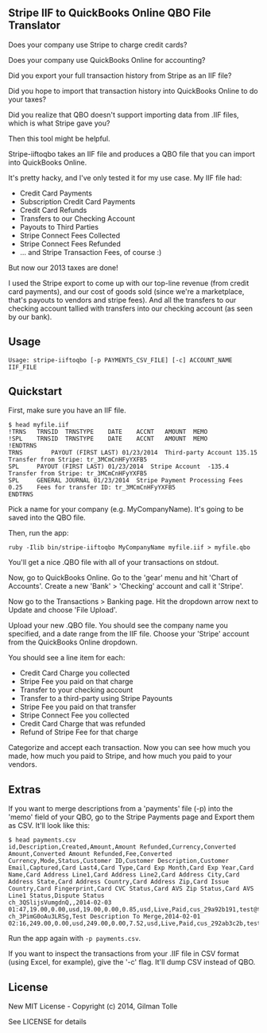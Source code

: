 ## Stripe IIF to QuickBooks Online QBO File Translator

Does your company use Stripe to charge credit cards?

Does your company use QuickBooks Online for accounting?

Did you export your full transaction history from Stripe as an IIF file?

Did you hope to import that transaction history into QuickBooks Online to do your taxes?

Did you realize that QBO doesn't support importing data from .IIF files, which is what Stripe gave you?

Then this tool might be helpful.

Stripe-iiftoqbo takes an IIF file and produces a QBO file that you can import into QuickBooks Online.

It's pretty hacky, and I've only tested it for my use case. My IIF file had:
	
* Credit Card Payments
* Subscription Credit Card Payments
* Credit Card Refunds
* Transfers to our Checking Account
* Payouts to Third Parties
* Stripe Connect Fees Collected
* Stripe Connect Fees Refunded
* … and Stripe Transaction Fees, of course :)

But now our 2013 taxes are done! 

I used the Stripe export to come up with our top-line revenue (from credit card payments), and our cost of goods sold (since we're a marketplace, that's payouts to vendors and stripe fees). And all the transfers to our checking account tallied with transfers into our checking account (as seen by our bank).

## Usage

	Usage: stripe-iiftoqbo [-p PAYMENTS_CSV_FILE] [-c] ACCOUNT_NAME IIF_FILE 

## Quickstart

First, make sure you have an IIF file.

	$ head myfile.iif
	!TRNS	TRNSID	TRNSTYPE	DATE	ACCNT	AMOUNT	MEMO
	!SPL	TRNSID	TRNSTYPE	DATE	ACCNT	AMOUNT	MEMO
	!ENDTRNS
	TRNS		PAYOUT (FIRST LAST)	01/23/2014	Third-party Account	135.15	Transfer from Stripe: tr_3MCmCnHFyYXFB5
	SPL		PAYOUT (FIRST LAST)	01/23/2014	Stripe Account	-135.4	Transfer from Stripe: tr_3MCmCnHFyYXFB5
	SPL		GENERAL JOURNAL	01/23/2014	Stripe Payment Processing Fees	0.25	Fees for transfer ID: tr_3MCmCnHFyYXFB5
	ENDTRNS

Pick a name for your company (e.g. MyCompanyName). It's going to be saved into the QBO file.

Then, run the app:

	ruby -Ilib bin/stripe-iiftoqbo MyCompanyName myfile.iif > myfile.qbo

You'll get a nice .QBO file with all of your transactions on stdout.

Now, go to QuickBooks Online. Go to the 'gear' menu and hit 'Chart of Accounts'. Create a new 'Bank' > 'Checking' account and call it 'Stripe'.

Now go to the Transactions > Banking page. Hit the dropdown arrow next to Update and choose 'File Upload'.

Upload your new .QBO file. You should see the company name you specified, and a date range from the IIF file. Choose your 'Stripe' account from the QuickBooks Online dropdown.

You should see a line item for each:  

* Credit Card Charge you collected
* Stripe Fee you paid on that charge
* Transfer to your checking account
* Transfer to a third-party using Stripe Payounts
* Stripe Fee you paid on that transfer
* Stripe Connect Fee you collected
* Credit Card Charge that was refunded
* Refund of Stripe Fee for that charge	

Categorize and accept each transaction. Now you can see how much you made, how much you paid to Stripe, and how much you paid to your vendors.		
## Extras

If you want to merge descriptions from a 'payments' file (-p) into the 'memo' field of your QBO, go to the Stripe Payments page and Export them as CSV. It'll look like this:

	$ head payments.csv
	id,Description,Created,Amount,Amount Refunded,Currency,Converted Amount,Converted Amount Refunded,Fee,Converted Currency,Mode,Status,Customer ID,Customer Description,Customer Email,Captured,Card Last4,Card Type,Card Exp Month,Card Exp Year,Card Name,Card Address Line1,Card Address Line2,Card Address City,Card Address State,Card Address Country,Card Address Zip,Card Issue Country,Card Fingerprint,Card CVC Status,Card AVS Zip Status,Card AVS Line1 Status,Dispute Status
	ch_3QSlijsVumgdnQ,,2014-02-03 01:47,19.00,0.00,usd,19.00,0.00,0.85,usd,Live,Paid,cus_29a92b191,test@test.com,,true,1111,Visa,1,2016,,,,,,,,US,ztg6Hv5g3sbjBE57,,,,
	ch_3PimG0oAu3LRSg,Test Description To Merge,2014-02-01 02:16,249.00,0.00,usd,249.00,0.00,7.52,usd,Live,Paid,cus_292ab3c2b,test@test.com,,true,2222,Visa,1,2016,,,,,,,,US,2Xv5QDDhdKj23Z0l,,,,

Run the app again with ```-p payments.csv```.

If you want to inspect the transactions from your .IIF file in CSV format (using Excel, for example), give the '-c' flag. It'll dump CSV instead of QBO.

## License

New MIT License - Copyright (c) 2014, Gilman Tolle

See LICENSE for details
